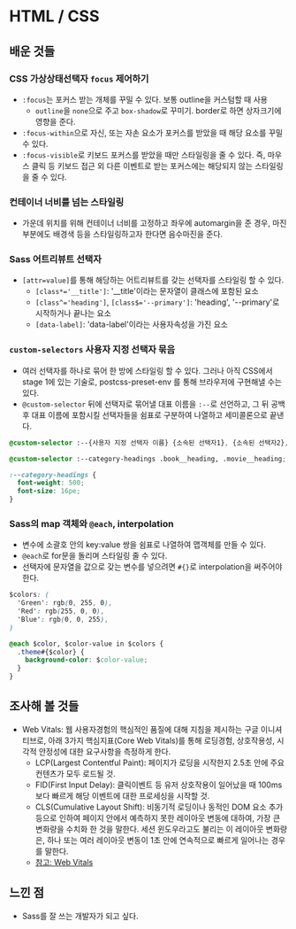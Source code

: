 # HTML / CSS

## 배운 것들
### CSS 가상상태선택자 `focus` 제어하기
- `:focus`는 포커스 받는 개체를 꾸밀 수 있다. 보통 outline을 커스텀할 때 사용
  - `outline`을 `none`으로 주고 `box-shadow`로 꾸미기. border로 하면 상자크기에 영향을 준다.
- `:focus-within`으로 자신, 또는 자손 요소가 포커스를 받았을 때 해당 요소를 꾸밀 수 있다.
- `:focus-visible`로 키보드 포커스를 받았을 때만 스타일링을 줄 수 있다. 즉, 마우스 클릭 등 키보드 접근 외 다른 이벤트로 받는 포커스에는 해당되지 않는 스타일링을 줄 수 있다.

### 컨테이너 너비를 넘는 스타일링
- 가운데 위치를 위해 컨테이너 너비를 고정하고 좌우에 automargin을 준 경우, 마진 부분에도 배경색 등을 스타일링하고자 한다면 음수마진을 준다.

### Sass 어트리뷰트 선택자
- `[attr=value]`를 통해 해당하는 어트리뷰트를 갖는 선택자를 스타일링 할 수 있다.
  - `[class*='__title']`: '__title'이라는 문자열이 클래스에 포함된 요소
  - `[class^='heading']`, `[class$='--primary']`: 'heading', '--primary'로 시작하거나 끝나는 요소
  - `[data-label]`: 'data-label'이라는 사용자속성을 가진 요소

### `custom-selectors` 사용자 지정 선택자 묶음
- 여러 선택자를 하나로 묶어 한 방에 스타일링 할 수 있다. 그러나 아직 CSS에서 stage 1에 있는 기술로, postcss-preset-env 를 통해 브라우저에 구현해낼 수는 있다.
- `@custom-selector` 뒤에 선택자로 묶어낼 대표 이름을 `:--`로 선언하고, 그 뒤 공백 후 대표 이름에 포함시킬 선택자들을 쉼표로 구분하여 나열하고 세미콜론으로 끝낸다. 
```css
@custom-selector :--{사용자 지정 선택자 이름} {소속된 선택자1}, {소속된 선택자2}, ...;

@custom-selector :--category-headings .book__heading, .movie__heading;

:--category-headings {
  font-weight: 500;
  font-size: 16pe;
}
```

### Sass의 map 객체와 `@each`, interpolation
- 변수에 소괄호 안의 key:value 쌍을 쉼표로 나열하여 맵객체를 만들 수 있다.
- `@each`로 for문을 돌리며 스타일링 줄 수 있다.
- 선택자에 문자열을 값으로 갖는 변수를 넣으려면 `#{}`로 interpolation을 써주어야 한다.
```css
$colors: (
  'Green': rgb(0, 255, 0), 
  'Red': rgb(255, 0, 0),
  'Blue': rgb(0, 0, 255),
)

@each $color, $color-value in $colors {
  .theme#{$color} {
    background-color: $color-value;
  }
}
```

## 조사해 볼 것들
- Web Vitals: 웹 사용자경험의 핵심적인 품질에 대해 지침을 제시하는 구글 이니셔티브로, 아래 3가지 핵심지표(Core Web Vitals)를 통해 로딩경험, 상호작용성, 시각적 안정성에 대한 요구사항을 측정하게 한다.
  - LCP(Largest Contentful Paint): 페이지가 로딩을 시작한지 2.5초 안에 주요 컨텐츠가 모두 로드될 것.
  - FID(First Input Delay): 클릭이벤트 등 유저 상호작용이 일어났을 때 100ms보다 빠르게 해당 이벤트에 대한 프로세싱을 시작할 것.
  - CLS(Cumulative Layout Shift): 비동기적 로딩이나 동적인 DOM 요소 추가 등으로 인하여 페이지 안에서 예측하지 못한 레이아웃 변동에 대하여, 가장 큰 변화량을 수치화 한 것을 말한다. 세션 윈도우라고도 불리는 이 레이아웃 변화량은, 하나 또는 여러 레이아웃 변동이 1초 안에 연속적으로 빠르게 일어나는 경우를 말한다.
  - [참고: Web Vitals](https://web.dev/vitals/)

## 느낀 점
-  Sass를 잘 쓰는 개발자가 되고 싶다.

